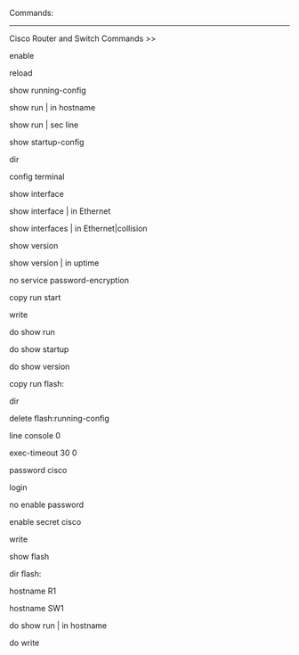 Commands:


****************************************************************************************************
Cisco Router and Switch Commands >>

enable

reload

show running-config

show run | in hostname

show run | sec line

show startup-config

dir

config terminal

show interface

show interface | in Ethernet

show interfaces | in Ethernet|collision

show version

show version | in uptime

no service password-encryption

copy run start

write

do show run

do show startup

do show version

copy run flash:

dir

delete flash:running-config

line console 0

exec-timeout 30 0

password cisco

login

no enable password

enable secret cisco

write

show flash

dir flash:

hostname R1

hostname SW1

do show run | in hostname

do write

